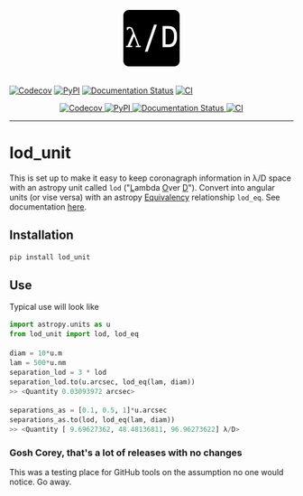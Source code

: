 <p align="center">
  <img width = 100 src="https://raw.githubusercontent.com/coreyspohn/lod_unit/main/docs/_static/logo.png" alt="lod_unit logo" />
  <br><br>
</p>

[![Codecov](https://img.shields.io/codecov/c/github/coreyspohn/lod_unit?token=UCUVYCRWVG&style=flat-square&logo=codecov)](https://codecov.io/gh/CoreySpohn/lod_unit)
[![PyPI](https://img.shields.io/pypi/v/lod_unit.svg?style=flat-square)](https://pypi.org/project/lod_unit/)
[![Documentation Status](https://readthedocs.org/projects/lod_unit/badge/?version=latest&style=flat-square)](https://lod-unit.readthedocs.io)
[![CI](https://img.shields.io/github/actions/workflow/status/coreyspohn/lod_unit/ci.yml?branch=main&logo=github&style=flat-square)](https://github.com/coreyspohn/lod_unit/actions/workflows/ci.yml/)
<p align="center">
  <a href="https://codecov.io/gh/CoreySpohn/lod_unit">
    <img src="https://img.shields.io/codecov/c/github/coreyspohn/lod_unit?token=UCUVYCRWVG&style=flat-square&logo=codecov" alt="Codecov"/>
  </a>
  <a href="https://pypi.org/project/lod_unit/">
    <img src="https://img.shields.io/pypi/v/lod_unit.svg?style=flat-square" alt="PyPI"/>
  </a>
  <a href="https://lod-unit.readthedocs.io">
    <img src="https://readthedocs.org/projects/lod_unit/badge/?version=latest&style=flat-square" alt="Documentation Status"/>
  </a>
  <a href="https://github.com/coreyspohn/lod_unit/actions/workflows/ci.yml/">
    <img src="https://img.shields.io/github/actions/workflow/status/coreyspohn/lod_unit/ci.yml?branch=main&logo=github&style=flat-square" alt="CI"/>
  </a>
</p>


- - -

# lod_unit

This is set up to make it easy to keep coronagraph information in λ/D space with an astropy unit called `lod` ("<ins>L</ins>ambda <ins>O</ins>ver <ins>D</ins>"). Convert into angular units (or vise versa) with an astropy [Equivalency](https://docs.astropy.org/en/stable/units/equivalencies.html) relationship `lod_eq`. See documentation [here](https://lod-unit.readthedocs.io).

## Installation
```bash
pip install lod_unit
```
## Use
Typical use will look like
```python
import astropy.units as u
from lod_unit import lod, lod_eq

diam = 10*u.m
lam = 500*u.nm
separation_lod = 3 * lod
separation_lod.to(u.arcsec, lod_eq(lam, diam))
>> <Quantity 0.03093972 arcsec>

separations_as = [0.1, 0.5, 1]*u.arcsec
separations_as.to(lod, lod_eq(lam, diam))
>> <Quantity [ 9.69627362, 48.48136811, 96.96273622] λ/D>
```

### Gosh Corey, that's a lot of releases with no changes

This was a testing place for GitHub tools on the assumption no one would
notice. Go away.
